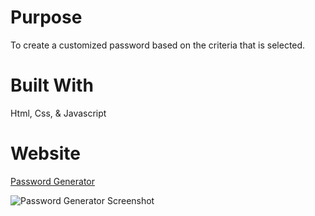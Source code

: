 # Purpose
To create a customized password based on the criteria that is selected.

# Built With
Html, Css, & Javascript

# Website
[Password Generator](https://mschellberg.github.io/passgen/)

![Password Generator Screenshot](https://user-images.githubusercontent.com/71852138/97817166-93fdea80-1c68-11eb-865d-8943e00d2134.png)
